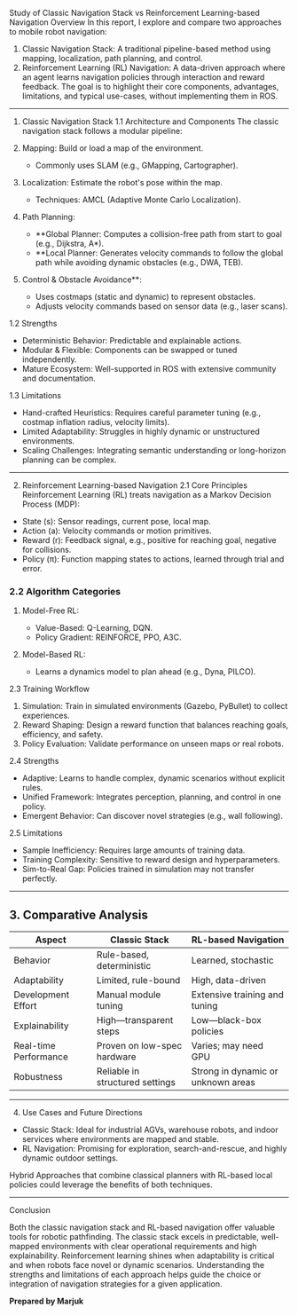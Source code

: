 Study of Classic Navigation Stack vs Reinforcement Learning-based Navigation
Overview
In this report, I explore and compare two approaches to mobile robot navigation:
1. Classic Navigation Stack: A traditional pipeline-based method using mapping, localization, path planning, and control.
2. Reinforcement Learning (RL) Navigation: A data-driven approach where an agent learns navigation policies through interaction and reward feedback.
The goal is to highlight their core components, advantages, limitations, and typical use-cases, without implementing them in ROS.
--------------------------------------------------------------------------------------------------------------------------------------------------------------------------------------------------------------------

1. Classic Navigation Stack
1.1 Architecture and Components
The classic navigation stack follows a modular pipeline:

1. Mapping: Build or load a map of the environment.
   * Commonly uses SLAM (e.g., GMapping, Cartographer).
     
2. Localization: Estimate the robot's pose within the map.
   * Techniques: AMCL (Adaptive Monte Carlo Localization).
     
3. Path Planning:
   * **Global Planner: Computes a collision-free path from start to goal (e.g., Dijkstra, A\*).
   * **Local Planner: Generates velocity commands to follow the global path while avoiding dynamic obstacles (e.g., DWA, TEB).
    
4. Control & Obstacle Avoidance**:
   * Uses costmaps (static and dynamic) to represent obstacles.
   * Adjusts velocity commands based on sensor data (e.g., laser scans).

1.2 Strengths
* Deterministic Behavior: Predictable and explainable actions.
* Modular & Flexible: Components can be swapped or tuned independently.
* Mature Ecosystem: Well-supported in ROS with extensive community and documentation.

1.3 Limitations
* Hand-crafted Heuristics: Requires careful parameter tuning (e.g., costmap inflation radius, velocity limits).
* Limited Adaptability: Struggles in highly dynamic or unstructured environments.
* Scaling Challenges: Integrating semantic understanding or long-horizon planning can be complex.

--------------------------------------------------------------------------------------------------------------------------------------------------------------------------------------------------------------------

2. Reinforcement Learning-based Navigation
2.1 Core Principles
Reinforcement Learning (RL) treats navigation as a Markov Decision Process (MDP):

* State  (s): Sensor readings, current pose, local map.
* Action (a): Velocity commands or motion primitives.
* Reward (r): Feedback signal, e.g., positive for reaching goal, negative for collisions.
* Policy (π): Function mapping states to actions, learned through trial and error.

### 2.2 Algorithm Categories
1. Model-Free RL:
   * Value-Based: Q-Learning, DQN.
   * Policy Gradient: REINFORCE, PPO, A3C.
     
2. Model-Based RL:
   * Learns a dynamics model to plan ahead (e.g., Dyna, PILCO).

2.3 Training Workflow
1. Simulation: Train in simulated environments (Gazebo, PyBullet) to collect experiences.
2. Reward Shaping: Design a reward function that balances reaching goals, efficiency, and safety.
3. Policy Evaluation: Validate performance on unseen maps or real robots.

2.4 Strengths
* Adaptive: Learns to handle complex, dynamic scenarios without explicit rules.
* Unified Framework: Integrates perception, planning, and control in one policy.
* Emergent Behavior: Can discover novel strategies (e.g., wall following).

2.5 Limitations
* Sample Inefficiency: Requires large amounts of training data.
* Training Complexity: Sensitive to reward design and hyperparameters.
* Sim-to-Real Gap: Policies trained in simulation may not transfer perfectly.

--------------------------------------------------------------------------------------------------------------------------------------------------------------------------------------------------------------------

## 3. Comparative Analysis

| Aspect                    | Classic Stack                   | RL-based Navigation                |
| ------------------------- | ------------------------------- | ---------------------------------- |
| Behavior                  | Rule-based, deterministic       | Learned, stochastic                |
| Adaptability              | Limited, rule-bound             | High, data-driven                  |
| Development Effort        | Manual module tuning            | Extensive training and tuning      |
| Explainability            | High—transparent steps          | Low—black-box policies             |
| Real-time Performance     | Proven on low-spec hardware     | Varies; may need GPU               |
| Robustness                | Reliable in structured settings | Strong in dynamic or unknown areas |

--------------------------------------------------------------------------------------------------------------------------------------------------------------------------------------------------------------------

4. Use Cases and Future Directions

* Classic Stack: Ideal for industrial AGVs, warehouse robots, and indoor services where environments are mapped and stable.
* RL Navigation: Promising for exploration, search-and-rescue, and highly dynamic outdoor settings.

Hybrid Approaches that combine classical planners with RL-based local policies could leverage the benefits of both techniques.

--------------------------------------------------------------------------------------------------------------------------------------------------------------------------------------------------------------------

Conclusion

Both the classic navigation stack and RL-based navigation offer valuable tools for robotic pathfinding. The classic stack excels in predictable, well-mapped environments with clear operational requirements and high explainability. Reinforcement learning shines when adaptability is critical and when robots face novel or dynamic scenarios. Understanding the strengths and limitations of each approach helps guide the choice or integration of navigation strategies for a given application.

**Prepared by Marjuk**
